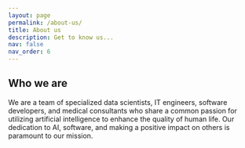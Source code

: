 ```yaml
---
layout: page
permalink: /about-us/
title: About us
description: Get to know us...
nav: false
nav_order: 6
---
```


## Who we are


We are a team of specialized data scientists, IT engineers, software developers, and medical consultants who share a common passion for utilizing artificial intelligence to enhance the quality of human life. Our dedication to AI, software, and making a positive impact on others is paramount to our mission.
